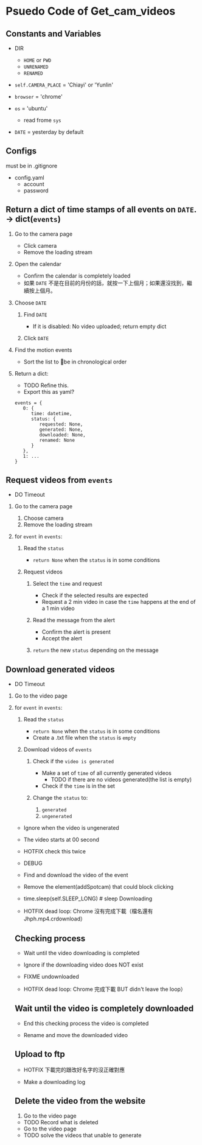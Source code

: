 # Psuedo Code of Get_cam_videos

## Constants and Variables

- DIR

  - `HOME` or `PWD`
  - `UNRENAMED`
  - `RENAMED`

- `self.CAMERA_PLACE` = 'Chiayi' or 'Yunlin'
- `browser` = 'chrome'
- `os` = 'ubuntu'

  - read frome `sys`

- `DATE` = yesterday by default

## Configs

must be in .gitignore

- config.yaml
  - account
  - password

## Return a dict of time stamps of all events on `DATE`. -> dict(`events`)

1. Go to the camera page

   - Click camera
   - Remove the loading stream

2. Open the calendar

   - Confirm the calendar is completely loaded
   - 如果 `DATE` 不是在目前的月份的話，就按一下上個月；如果還沒找到，繼續按上個月。

3. Choose `DATE`

   1. Find `DATE`

      - If it is disabled: No video uploaded; return empty dict

   1. Click `DATE`

4. Find the motion events
   - Sort the list to be in chronological order
5. Return a dict:
   - TODO Refine this. 
   - Export this as yaml?
   ```
   events = {
      0: {
         time: datetime,
         status: {
            requested: None,
            generated: None,
            downloaded: None,
            renamed: None
         }
      },
      1: ...
   }
   ```

## Request videos from `events`

- DO Timeout

1. Go to the camera page

   1. Choose camera
   2. Remove the loading stream

2. for `event` in `events`:

   1. Read the `status`

      - `return None` when the `status` is in some conditions

   2. Request videos

      1. Select the `time` and request

         - Check if the selected results are expected
         - Request a 2 min video in case the `time` happens at the end of a 1 min video

      2. Read the message from the alert

         - Confirm the alert is present
         - Accept the alert

      3. `return` the new `status` depending on the message

## Download generated videos

- DO Timeout

1. Go to the video page

2. for `event` in `events`:

   1. Read the `status`

      - `return None` when the `status` is in some conditions
      - Create a .txt file when the `status` is `empty`

   2. Download videos of `events`

      1. Check if the `video is generated`

         - Make a set of `time` of all currently generated videos
           - TODO if there are no videos generated(the list is empty)
         - Check if the `time` is in the set

      2. Change the `status` to:
         1. `generated`
         2. `ungenerated`

   - Ignore when the video is ungenerated
   - The video starts at 00 second
   - HOTFIX check this twice
   - DEBUG

   - Find and download the video of the event

   - Remove the element(addSpotcam) that could block clicking

   - time.sleep(self.SLEEP_LONG) # sleep Downloading
   - HOTFIX dead loop: Chrome 沒有完成下載（檔名還有 Jhph.mp4.crdownload）

   ## Checking process

   - Wait until the video downloading is completed

   - Ignore if the downloading video does NOT exist
   - FIXME undownloaded

   - HOTFIX dead loop: Chrome 完成下載 BUT didn't leave the loop）

   ## Wait until the video is completely downloaded

   - End this checking process the video is completed

   - Rename and move the downloaded video

   ## Upload to ftp

   - HOTFIX 下載完的跟改好名字的沒正確對應

   - Make a downloading log

   ## Delete the video from the website

   1. Go to the video page

   - TODO Record what is deleted
   - Go to the video page
   - TODO solve the videos that unable to generate
